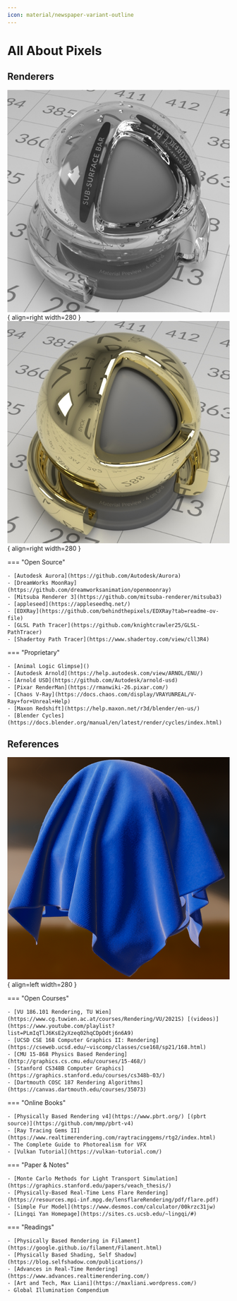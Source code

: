 ```yaml
---
icon: material/newspaper-variant-outline
---
```


# All About Pixels

## Renderers

![Image title](/assets/images/shaderball_glass.jpg){ align=right width=280 }
![Image title](/assets/images/shaderball_gold.jpg){ align=right width=280 }

=== "Open Source"

    - [Autodesk Aurora](https://github.com/Autodesk/Aurora)
    - [DreamWorks MoonRay](https://github.com/dreamworksanimation/openmoonray)
    - [Mitsuba Renderer 3](https://github.com/mitsuba-renderer/mitsuba3)
    - [appleseed](https://appleseedhq.net/)
    - [EDXRay](https://github.com/behindthepixels/EDXRay?tab=readme-ov-file)
    - [GLSL Path Tracer](https://github.com/knightcrawler25/GLSL-PathTracer)
    - [Shadertoy Path Tracer](https://www.shadertoy.com/view/cll3R4)

=== "Proprietary"

    - [Animal Logic Glimpse]()
    - [Autodesk Arnold](https://help.autodesk.com/view/ARNOL/ENU/)
    - [Arnold USD](https://github.com/Autodesk/arnold-usd)
    - [Pixar RenderMan](https://rmanwiki-26.pixar.com/)
    - [Chaos V-Ray](https://docs.chaos.com/display/VRAYUNREAL/V-Ray+for+Unreal+Help)
    - [Maxon Redshift](https://help.maxon.net/r3d/blender/en-us/)
    - [Blender Cycles](https://docs.blender.org/manual/en/latest/render/cycles/index.html)


## References

![Image title](/assets/images/cloth.png){ align=left width=280 }

=== "Open Courses"

    - [VU 186.101 Rendering, TU Wien](https://www.cg.tuwien.ac.at/courses/Rendering/VU/2021S) [(videos)](https://www.youtube.com/playlist?list=PLmIqTlJ6KsE2yXzeq02hqCDpOdtj6n6A9)
    - [UCSD CSE 168 Computer Graphics II: Rendering](https://cseweb.ucsd.edu/~viscomp/classes/cse168/sp21/168.html)
    - [CMU 15-868 Physics Based Rendering](http://graphics.cs.cmu.edu/courses/15-468/)
    - [Stanford CS348B Computer Graphics](https://graphics.stanford.edu/courses/cs348b-03/)
    - [Dartmouth COSC 187 Rendering Algorithms](https://canvas.dartmouth.edu/courses/35073)

=== "Online Books"

    - [Physically Based Rendering v4](https://www.pbrt.org/) [(pbrt source)](https://github.com/mmp/pbrt-v4)
    - [Ray Tracing Gems II](https://www.realtimerendering.com/raytracinggems/rtg2/index.html)
    - The Complete Guide to Photorealism for VFX
    - [Vulkan Tutorial](https://vulkan-tutorial.com/)

=== "Paper & Notes"

    - [Monte Carlo Methods for Light Transport Simulation](https://graphics.stanford.edu/papers/veach_thesis/)
    - [Physically-Based Real-Time Lens Flare Rendering](https://resources.mpi-inf.mpg.de/lensflareRendering/pdf/flare.pdf)
    - [Simple Fur Model](https://www.desmos.com/calculator/00krzc31jw)
    - [Lingqi Yan Homepage](https://sites.cs.ucsb.edu/~lingqi/#)

=== "Readings"

    - [Physically Based Rendering in Filament](https://google.github.io/filament/Filament.html)
    - [Physically Based Shading, Self Shadow](https://blog.selfshadow.com/publications/)
    - [Advances in Real-Time Rendering](https://www.advances.realtimerendering.com/)
    - [Art and Tech, Max Liani](https://maxliani.wordpress.com/)
    - Global Illumination Compendium


